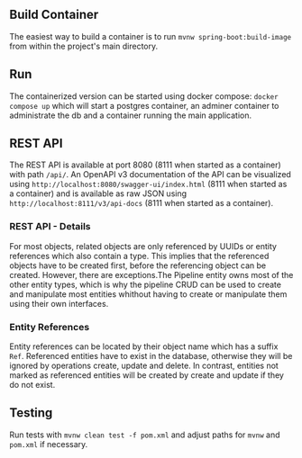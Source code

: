 ## Build Container
The easiest way to build a container is to run `mvnw spring-boot:build-image` from within the project's main directory.

## Run
The containerized version can be started using docker compose: `docker compose up` which will start a postgres container, an adminer container to administrate the db and a container running the main application.
## REST API
The REST API is available at port 8080 (8111 when started as a container) with path `/api/`.
An OpenAPI v3 documentation of the API can be visualized using `http://localhost:8080/swagger-ui/index.html` (8111 when started as a container) and is available as raw JSON using `http://localhost:8111/v3/api-docs` (8111 when started as a container).
### REST API - Details
For most objects, related objects are only referenced by UUIDs or entity references which also contain a type. This implies that the referenced objects have to be created first, before the referencing object can be created.
However, there are exceptions.The Pipeline entity owns most of the other entity types, which is why the pipeline CRUD can be used to create and manipulate most entities whithout having to create or manipulate them using their own interfaces.
### Entity References
Entity references can be located by their object name which has a suffix `Ref`. Referenced entities have to exist in the database, otherwise they will be ignored by operations create, update and delete. In contrast, entities not marked as referenced entities will be created by create and update if they do not exist.
## Testing
Run tests with `mvnw clean test -f pom.xml` and adjust paths for `mvnw` and `pom.xml` if necessary.